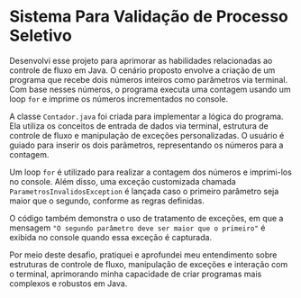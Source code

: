 # Sistema Para Validação de Processo Seletivo

Desenvolvi esse projeto para aprimorar as habilidades relacionadas ao controle de fluxo em Java. O cenário proposto envolve a criação de um programa que recebe dois números inteiros como parâmetros via terminal. Com base nesses números, o programa executa uma contagem usando um loop `for` e imprime os números incrementados no console.

A classe `Contador.java` foi criada para implementar a lógica do programa. Ela utiliza os conceitos de entrada de dados via terminal, estrutura de controle de fluxo e manipulação de exceções personalizadas. O usuário é guiado para inserir os dois parâmetros, representando os números para a contagem.

Um loop `for` é utilizado para realizar a contagem dos números e imprimi-los no console. Além disso, uma exceção customizada chamada `ParametrosInvalidosException` é lançada caso o primeiro parâmetro seja maior que o segundo, conforme as regras definidas.

O código também demonstra o uso de tratamento de exceções, em que a mensagem `"O segundo parâmetro deve ser maior que o primeiro"` é exibida no console quando essa exceção é capturada.

Por meio deste desafio, pratiquei e aprofundei meu entendimento sobre estruturas de controle de fluxo, manipulação de exceções e interação com o terminal, aprimorando minha capacidade de criar programas mais complexos e robustos em Java.
